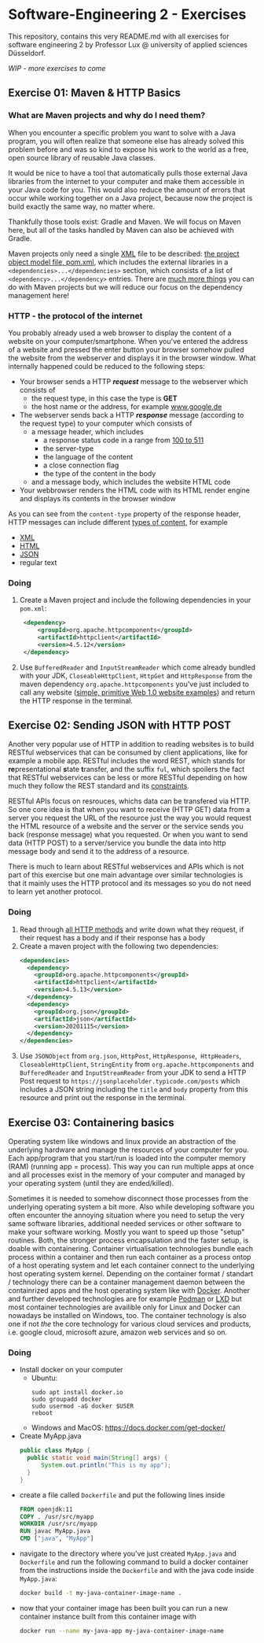 # Software-Engineering 2 - Exercises

This repository, contains this very README.md with all exercises for software engineering 2 by Professor Lux @ university of applied sciences Düsseldorf.

*WIP - more exercises to come*

## Exercise 01: Maven & HTTP Basics

### What are Maven projects and why do I need them?

When you encounter a specific problem you want to solve with a Java program, you will often realize that someone else has already solved this problem before and was so kind to expose his work to the world as a free, open source library of reusable Java classes.

It would be nice to have a tool that automatically pulls those external Java libraries from the internet to your computer and make them accessible in your Java code for you.
This would also reduce the amount of errors that occur while working together on a Java project, because now the project is build exactly the same way, no matter where.

Thankfully those tools exist: Gradle and Maven.
We will focus on Maven here, but all of the tasks handled by Maven can also be achieved with Gradle.

Maven projects only need a single [XML](https://en.wikipedia.org/wiki/XML) file to be described: [the project object model file, pom.xml](https://maven.apache.org/guides/introduction/introduction-to-the-pom.html), which includes the external libraries in a `<dependencies>...</dependencies>` section, which consists of a list of `<dependency>...</dependency>` entries.
There are [much more things](https://maven.apache.org/what-is-maven.html) you can do with Maven projects but we will reduce our focus on the dependency management here!

### HTTP - the protocol of the internet

You probably already used a web browser to display the content of a website on your computer/smartphone.
When you've entered the address of a website and pressed the enter button your browser somehow pulled the website from the webserver and displays it in the browser window.
What internally happened could be reduced to the following steps:

- Your browser sends a HTTP _**request**_ message to the webserver which consists of
  - the request type, in this case the type is **GET**
  - the host name or the address, for example www.google.de
- The webserver sends back a HTTP _**response**_ message (according to the request type) to your computer which consists of
  - a message header, which includes 
    - a response status code in a range from [100 to 511](https://developer.mozilla.org/de/docs/Web/HTTP/Status)
    - the server-type
    - the language of the content
    - a close connection flag
    - the type of the content in the body
  - and a message body, which includes the website HTML code
- Your webbrowser renders the HTML code with its HTML render engine and displays its contents in the browser window

As you can see from the `content-type` property of the response header, HTTP messages can include different [types of content](https://developer.mozilla.org/en-US/docs/Web/HTTP/Headers/Content-Type), for example
- [XML](https://en.wikipedia.org/wiki/XML)
- [HTML](https://en.wikipedia.org/wiki/HTML)
- [JSON](https://en.wikipedia.org/wiki/JSON)
- regular text

### Doing

1. Create a Maven project and include the following dependencies in your ```pom.xml```: 
   ```xml
    <dependency>
        <groupId>org.apache.httpcomponents</groupId>
        <artifactId>httpclient</artifactId>
        <version>4.5.12</version>
    </dependency>
    ```

2. Use ```BufferedReader``` and ```InputStreamReader``` which come already bundled with your JDK, ```CloseableHttpClient```, ```HttpGet``` and ```HttpResponse``` from the maven dependency `org.apache.httpcomponents` you've just included to call any website ([simple, primitive Web 1.0 website examples](https://gizmodo.com/23-ancient-web-sites-that-are-still-alive-5960831)) and return the HTTP response in the terminal.

## Exercise 02: Sending JSON with HTTP POST

Another very popular use of HTTP in addition to reading websites is to build RESTful webservices that can be consumed by client applications, like for example a mobile app.
RESTful includes the word REST, which stands for **re**presentational **s**tate **t**ransfer, and the suffix `ful`, which spoilers the fact that RESTful webservices can be less or more RESTful depending on how much they follow the REST standard and its [constraints](https://en.wikipedia.org/wiki/Representational_state_transfer).

RESTful APIs focus on resrouces, whichs data can be transfered via HTTP. So one core idea is that when you want to receive (HTTP GET) data from a server you request the URL of the resource just the way you would request the HTML resource of a website and the server or the service sends you back (response message) what you requested. Or when you want to send data (HTTP POST) to a server/service you bundle the data into http message body and send it to the address of a resource.

There is much to learn about RESTful webservices and APIs which is not part of this exercise but one main advantage over similar technologies is that it mainly uses the HTTP protocol and its messages so you do not need to learn yet another protocol.
### Doing

1. Read through [all HTTP methods](https://developer.mozilla.org/de/docs/Web/HTTP/Methods) and write down what they request, if their request has a body and if their response has a body
2. Create a maven project with the following two dependencies:
    ```xml
    <dependencies>
      <dependency>
        <groupId>org.apache.httpcomponents</groupId>
        <artifactId>httpclient</artifactId>
        <version>4.5.13</version>
      </dependency>
      <dependency>
        <groupId>org.json</groupId>
        <artifactId>json</artifactId>
        <version>20201115</version>
      </dependency>
    </dependencies>
    ```
3. Use `JSONObject` from `org.json`, `HttpPost`, `HttpResponse`,` HttpHeaders`, `CloseableHttpClient`, `StringEntity` from `org.apache.httpcomponents` and `BufferedReader` and `InputStreamReader` from your JDK to send a HTTP Post request to `https://jsonplaceholder.typicode.com/posts` which includes a JSON string including the `title` and `body` property from this resource and print out the response in the terminal.

## Exercise 03: Containering basics

Operating system like windows and linux provide an abstraction of the underlying hardware and manage the resources of your computer for you. Each app/program that you start/run is loaded into the computer memory (RAM) (running app = process). This way you can run multiple apps at once and all processes exist in the memory of your computer and managed by your operating system (until they are ended/killed).

Sometimes it is needed to somehow disconnect those processes from the underlying operating system a bit more. Also while developing software you often encounter the annoying situation where you need to setup the very same software libraries, additional needed services or other software to make your software working. Mostly you want to speed up those "setup" routines. Both, the stronger process encapsulation and the faster setup, is doable with containering. Container virtualisation technologies bundle each process within a container and then run each container as a process ontop of a host operating system and let each container connect to the underlying host operating system kernel. Depending on the container format / standart / technology there can be a container management daemon between the containrized apps and the host operating system like with [Docker](https://www.docker.com/). Another and further developed technologies are for example [Podman](https://podman.io/) or [LXD](https://linuxcontainers.org/lxd/introduction/) but most container technologies are availible only for Linux and Docker can nowadays be installed on Windows, too.
The container technology is also one if not *the* the core technology for various cloud services and products, i.e. google cloud, microsoft azure, amazon web services and so on.

### Doing

- Install docker on your computer
  - Ubuntu:
    ```
    sudo apt install docker.io
    sudo groupadd docker
    sudo usermod -aG docker $USER
    reboot
    ```
  - Windows and MacOS: https://docs.docker.com/get-docker/
- Create MyApp.java
  ```java
  public class MyApp {
    public static void main(String[] args) {
        System.out.println("This is my app");
    }
  }
  ```
- create a file called `Dockerfile` and put the following lines inside
  ```dockerfile
  FROM openjdk:11
  COPY . /usr/src/myapp
  WORKDIR /usr/src/myapp
  RUN javac MyApp.java
  CMD ["java", "MyApp"]
  ```
- navigate to the directory where you've just created `MyApp.java` and `Dockerfile` and run the following command to build a docker container from the instructions inside the `Dockerfile` and with the java code inside `MyApp.java`:
  ```bash
  docker build -t my-java-container-image-name .
  ```
- now that your container image has been built you can run a new container instance built from this container image with
  ```bash
  docker run --name my-java-app my-java-container-image-name
  ```